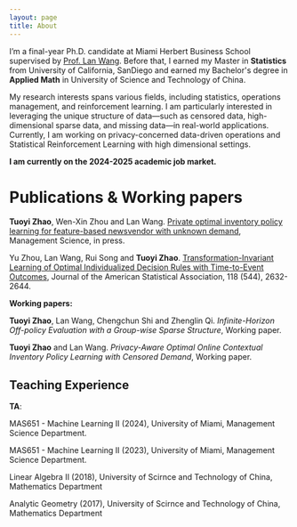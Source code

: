 ```yaml
---
layout: page
title: About
---
```


I’m a final-year Ph.D. candidate at Miami Herbert Business School supervised by [Prof. Lan Wang](https://sites.google.com/view/lanwang/home).
Before that, I earned my Master in **Statistics** from University of California, SanDiego and earned my Bachelor's degree in **Applied Math** in University of Science and Technology of China.

My research interests spans various fields, including statistics, operations management, and reinforcement learning. I am particularly interested in leveraging the unique structure of data—such as censored data, high-dimensional sparse data, and missing data—in real-world applications. Currently, I am working on privacy-concerned data-driven operations and Statistical Reinforcement Learning with high dimensional settings.

**I am currently on the 2024-2025 academic job market.**

Publications & Working papers
======
**Tuoyi Zhao**, Wen-Xin Zhou and Lan Wang. [Private optimal inventory policy learning for feature-based newsvendor with unknown demand](https://arxiv.org/abs/2404.15466), Management Science, in press.

Yu Zhou, Lan Wang, Rui Song and **Tuoyi Zhao**. [Transformation-Invariant Learning of Optimal Individualized Decision Rules with Time-to-Event Outcomes](https://www.tandfonline.com/doi/full/10.1080/01621459.2022.2068420), Journal of the American Statistical Association, 118 (544), 2632-2644.

**Working papers:**

**Tuoyi Zhao**, Lan Wang, Chengchun Shi and Zhenglin Qi. *Infinite-Horizon Off-policy Evaluation with a Group-wise Sparse Structure*, Working paper.

**Tuoyi Zhao** and Lan Wang. *Privacy-Aware Optimal Online Contextual Inventory Policy Learning with Censored Demand*, Working paper.



Teaching Experience
------

**TA**:

MAS651 - Machine Learning II (2024), University of Miami, Management Science Department.

MAS651 - Machine Learning II (2023), University of Miami, Management Science Department.

Linear Algebra II (2018), University of Scirnce and Technology of China, Mathematics  Department

Analytic Geometry (2017), University of Scirnce and Technology of China, Mathematics  Department
